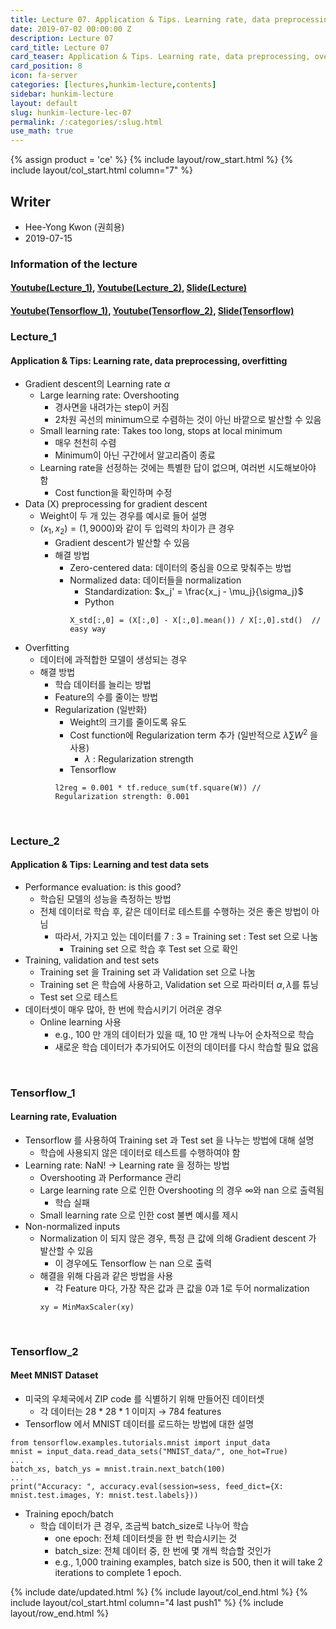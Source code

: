 ```yaml
---
title: Lecture 07. Application & Tips. Learning rate, data preprocessing, overfitting & Learning and test data sets
date: 2019-07-02 00:00:00 Z
description: Lecture 07
card_title: Lecture 07
card_teaser: Application & Tips. Learning rate, data preprocessing, overfitting & Learning and test data sets
card_position: 8
icon: fa-server
categories: [lectures,hunkim-lecture,contents]
sidebar: hunkim-lecture
layout: default
slug: hunkim-lecture-lec-07
permalink: /:categories/:slug.html
use_math: true
---
```


{% assign product = 'ce' %}
{% include layout/row_start.html %}
{% include layout/col_start.html column="7" %}

## Writer
+ Hee-Yong Kwon (권희용)
+ 2019-07-15

### Information of the lecture
#### [Youtube(Lecture_1)](https://www.youtube.com/watch?v=1jPjVoDV_uo&feature=youtu.be), [Youtube(Lecture_2)](https://www.youtube.com/watch?v=KVv1nMSlPzY&feature=youtu.be), [Slide(Lecture)](https://github.com/inhaucs/inhaucs.github.io/blob/master/assets/files/heeyong/2019/hunkim-lecture/slide/lec7.pdf?raw=true)
#### [Youtube(Tensorflow_1)](https://www.youtube.com/watch?v=oSJfejG2C3w&feature=youtu.be), [Youtube(Tensorflow_2)](https://www.youtube.com/watch?v=ktd5yrki_KA&feature=youtu.be), [Slide(Tensorflow)](https://github.com/inhaucs/inhaucs.github.io/blob/master/assets/files/heeyong/2019/hunkim-lecture/slide/lab7.pdf?raw=true)

### Lecture_1
#### Application & Tips: Learning rate, data preprocessing, overfitting
+ Gradient descent의 Learning rate $\alpha$
  + Large learning rate: Overshooting
    + 경사면을 내려가는 step이 커짐
    + 2차원 곡선의 minimum으로 수렴하는 것이 아닌 바깥으로 발산할 수 있음
  + Small learning rate: Takes too long, stops at local minimum
    + 매우 천천히 수렴
    + Minimum이 아닌 구간에서 알고리즘이 종료
  + Learning rate을 선정하는 것에는 특별한 답이 없으며, 여러번 시도해보아야 함
    + Cost function을 확인하며 수정
+ Data (X) preprocessing for gradient descent
  + Weight이 두 개 있는 경우를 예시로 들어 설명
  + $\left( x_1, x_2 \right) = \left(1, 9000 \right)$와 같이 두 입력의 차이가 큰 경우
    + Gradient descent가 발산할 수 있음
    + 해결 방법
      + Zero-centered data: 데이터의 중심을 0으로 맞춰주는 방법
      + Normalized data: 데이터들을 normalization
        + Standardization: $x_j' = \frac{x_j - \mu_j}{\sigma_j}$
        + Python
        ```
        X_std[:,0] = (X[:,0] - X[:,0].mean()) / X[:,0].std()  // easy way
        ```
+ Overfitting
  + 데이터에 과적합한 모델이 생성되는 경우
  + 해결 방법
    + 학습 데이터를 늘리는 방법
    + Feature의 수를 줄이는 방법
    + Regularization (일반화)
      + Weight의 크기를 줄이도록 유도
      + Cost function에 Regularization term 추가 (일반적으로 $\lambda \sum W^2$ 을 사용)
        + $\lambda$ : Regularization strength
      + Tensorflow
      ```
      l2reg = 0.001 * tf.reduce_sum(tf.square(W)) // Regularization strength: 0.001
      ```

<br>

### Lecture_2
#### Application & Tips: Learning and test data sets
+ Performance evaluation: is this good?
  + 학습된 모델의 성능을 측정하는 방법
  + 전체 데이터로 학습 후, 같은 데이터로 테스트를 수행하는 것은 좋은 방법이 아님
    + 따라서, 가지고 있는 데이터를 7 : 3 = Training set : Test set 으로 나눔
      + Training set 으로 학습 후 Test set 으로 확인
+ Training, validation and test sets
  + Training set 을 Training set 과 Validation set 으로 나눔
  + Training set 은 학습에 사용하고, Validation set 으로 파라미터 $\alpha, \lambda$를 튜닝
  + Test set 으로 테스트
+ 데이터셋이 매우 많아, 한 번에 학습시키기 어려운 경우
  + Online learning 사용
    + e.g., 100 만 개의 데이터가 있을 때, 10 만 개씩 나누어 순차적으로 학습
    + 새로운 학습 데이터가 추가되어도 이전의 데이터를 다시 학습할 필요 없음

<br>

### Tensorflow_1
#### Learning rate, Evaluation
+ Tensorflow 를 사용하여 Training set 과 Test set 을 나누는 방법에 대해 설명
  + 학습에 사용되지 않은 데이터로 테스트를 수행하여야 함
+ Learning rate: NaN! $\rightarrow$ Learning rate 을 정하는 방법
  + Overshooting 과 Performance 관리
  + Large learning rate 으로 인한 Overshooting 의 경우 $\infty$와 nan 으로 출력됨
    + 학습 실패
  + Small learning rate 으로 인한 cost 불변 예시를 제시
+ Non-normalized inputs
  + Normalization 이 되지 않은 경우, 특정 큰 값에 의해 Gradient descent 가 발산할 수 있음
    + 이 경우에도 Tensorflow 는 nan 으로 출력
  + 해결을 위해 다음과 같은 방법을 사용
    + 각 Feature 마다, 가장 작은 값과 큰 값을 0과 1로 두어 normalization
    ```
    xy = MinMaxScaler(xy)
    ```

<br>

### Tensorflow_2
#### Meet MNIST Dataset
+ 미국의 우체국에서 ZIP code 를 식별하기 위해 만들어진 데이터셋
  + 각 데이터는 28 * 28 * 1 이미지 $\rightarrow$ 784 features
+ Tensorflow 에서 MNIST 데이터를 로드하는 방법에 대한 설명
```
from tensorflow.examples.tutorials.mnist import input_data
mnist = input_data.read_data_sets("MNIST_data/", one_hot=True)
...
batch_xs, batch_ys = mnist.train.next_batch(100)
...
print("Accuracy: ", accuracy.eval(session=sess, feed_dict={X: mnist.test.images, Y: mnist.test.labels}))
```
+ Training epoch/batch
  + 학습 데이터가 큰 경우, 조금씩 batch_size로 나누어 학습
    + one epoch: 전체 데이터셋을 한 번 학습시키는 것
    + batch_size: 전체 데이터 중, 한 번에 몇 개씩 학습할 것인가
    + e.g., 1,000 training examples, batch size is 500, then it will take 2 iterations to complete 1 epoch.

{% include date/updated.html %}
{% include layout/col_end.html %}
{% include layout/col_start.html column="4 last push1" %}
{% include layout/row_end.html %}
